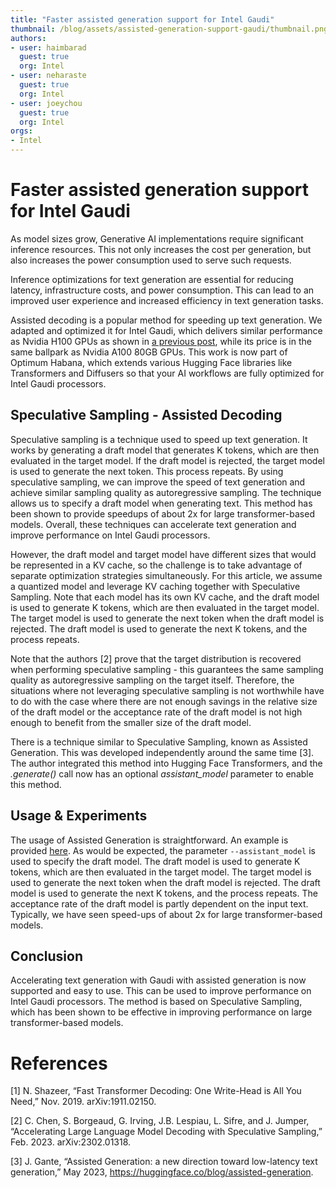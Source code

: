 ```yaml
---
title: "Faster assisted generation support for Intel Gaudi"
thumbnail: /blog/assets/assisted-generation-support-gaudi/thumbnail.png
authors:
- user: haimbarad
  guest: true
  org: Intel
- user: neharaste
  guest: true
  org: Intel
- user: joeychou
  guest: true
  org: Intel
orgs:
- Intel
---
```

# Faster assisted generation support for Intel Gaudi

As model sizes grow, Generative AI implementations require significant inference resources. This not only increases the cost per generation, but also increases the power consumption used to serve such requests.

Inference optimizations for text generation are essential for reducing latency, infrastructure costs, and power consumption. This can lead to an improved user experience and increased efficiency in text generation tasks.

Assisted decoding is a popular method for speeding up text generation. We adapted and optimized it for Intel Gaudi, which delivers similar performance as Nvidia H100 GPUs as shown in [a previous post](https://huggingface.co/blog/bridgetower), while its price is in the same ballpark as Nvidia A100 80GB GPUs. This work is now part of Optimum Habana, which extends various Hugging Face libraries like Transformers and Diffusers so that your AI workflows are fully optimized for Intel Gaudi processors.

## Speculative Sampling - Assisted Decoding

Speculative sampling is a technique used to speed up text generation. It works by generating a draft model that generates K tokens, which are then evaluated in the target model. If the draft model is rejected, the target model is used to generate the next token. This process repeats. By using speculative sampling, we can improve the speed of text generation and achieve similar sampling quality as autoregressive sampling. The technique allows us to specify a draft model when generating text. This method has been shown to provide speedups of about 2x for large transformer-based models. Overall, these techniques can accelerate text generation and improve performance on Intel Gaudi processors.

However, the draft model and target model have different sizes that would be represented in a KV cache, so the challenge is to take advantage of separate optimization strategies simultaneously. For this article, we assume a quantized model and leverage KV caching together with Speculative Sampling. Note that each model has its own KV cache, and the draft model is used to generate K tokens, which are then evaluated in the target model. The target model is used to generate the next token when the draft model is rejected. The draft model is used to generate the next K tokens, and the process repeats.

Note that the authors [2] prove that the target distribution is recovered when performing speculative sampling - this guarantees the same sampling quality as autoregressive sampling on the target itself. Therefore, the situations where not leveraging speculative sampling is not worthwhile have to do with the case where there are not enough savings in the relative size of the draft model or the acceptance rate of the draft model is not high enough to benefit from the smaller size of the draft model.

There is a technique similar to Speculative Sampling, known as Assisted Generation. This was developed independently around the same time [3]. The author integrated this method into Hugging Face Transformers, and the *.generate()* call now has an optional *assistant_model* parameter to enable this method.

## Usage & Experiments

The usage of Assisted Generation is straightforward. An example is provided [here](https://github.com/huggingface/optimum-habana/tree/main/examples/text-generation#run-speculative-sampling-on-gaudi).
As would be expected, the parameter `--assistant_model` is used to specify the draft model. The draft model is used to generate K tokens, which are then evaluated in the target model. The target model is used to generate the next token when the draft model is rejected. The draft model is used to generate the next K tokens, and the process repeats. The acceptance rate of the draft model is partly dependent on the input text. Typically, we have seen speed-ups of about 2x for large transformer-based models.

## Conclusion

Accelerating text generation with Gaudi with assisted generation is now supported and easy to use. This can be used to improve performance on Intel Gaudi processors. The method is based on Speculative Sampling, which has been shown to be effective in improving performance on large transformer-based models.

# References

[1] N. Shazeer, “Fast Transformer Decoding: One Write-Head is All You Need,” Nov. 2019. arXiv:1911.02150.

[2] C. Chen, S. Borgeaud, G. Irving, J.B. Lespiau, L. Sifre, and J. Jumper, “Accelerating Large Language Model Decoding with Speculative Sampling,” Feb. 2023. arXiv:2302.01318.

[3] J. Gante, “Assisted Generation: a new direction toward low-latency text generation,” May 2023, https://huggingface.co/blog/assisted-generation.
